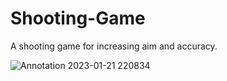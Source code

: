 # Shooting-Game
A shooting game for increasing aim and accuracy.


![Annotation 2023-01-21 220834](https://user-images.githubusercontent.com/72917193/213877267-33552e2d-edb1-4774-bf97-b7b3bd1ce244.png)
